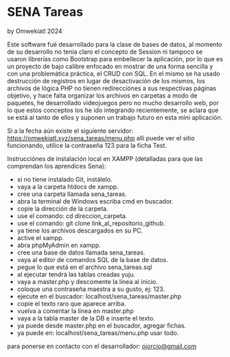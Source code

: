 # SENA Tareas

by Omwekiatl 2024

Este software fué desarrollado para la clase de bases de datos, al momento de su desarrollo no tenía claro el concepto de Session ni tampoco se usaron librerías como Bootstrap para embellecer la aplicación, por lo que es un proyecto de bajo calibre enfocado en mostrar de una forma sencilla y con una problemática práctica, el CRUD con SQL. En el mismo se ha usado destrucción de registros en lugar de desactivación de los mismos, los archivos de lógica PHP no tienen redirecciónes a sus respectivas páginas objetivo, y hace falta organizar los archivos en carpetas a modo de paquetes, he desarrollado videojuegos pero no mucho desarrollo web, por lo que estos conceptos los he ido integrando recientemente, se aclara que se está al tanto de ellos y suponen un trabajo futuro en esta mini aplicación.

Si a la fecha aún existe el siguiente servidor: https://omwekiatl.xyz/sena_tareas/menu.php allí puede ver el sitio funcionando, utilice la contraseña 123 para la ficha Test.

Instrucciónes de instalación local en XAMPP (detalladas para que las comprendan los aprendices Sena):
- si no tiene instalado Git, instálelo.
- vaya a la carpeta htdocs de xampp.
- cree una carpeta llamada sena_tareas.
- abra la terminal de Windows escriba cmd en buscador.
- copie la dirección de la carpeta.
- use el comando: cd direccion_carpeta.
- use el comando: git clone link_al_repositorio_github.
- ya tiene los archivos descargados en su PC.
- active el xampp.
- abra phpMyAdmin en xampp.
- cree una base de datos llamada sena_tareas.
- vaya al editor de comandos SQL de la base de datos.
- pegue lo que está en el archivo sena_tareas.sql
- al ejecutar tendrá las tablas creadas yuju.
- vaya a master.php y descomente la línea al inicio.
- coloque una contraseña maestra a su gusto, ej: 123.
- ejecute en el buscador: localhost/sena_tareas/master.php
- copie el texto raro que aparece arriba.
- vuelva a comentar la línea en master.php
- vaya a la tabla master de la DB e inserte el texto.
- ya puede desde master.php en el buscador, agregar fichas.
- ya puede en: localhost/sena_tareas/menu.php usar todo.

para ponerse en contacto con el desarrollador: ojorcio@gmail.com